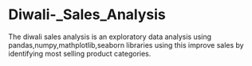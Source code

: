 # Diwali-_Sales_Analysis
The diwali sales analysis is an exploratory data analysis using pandas,numpy,mathplotlib,seaborn libraries using this improve sales by identifying most selling product categories.
